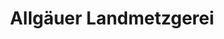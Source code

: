 ---
title: "Allgäuer Landmetzgerei"
url: /oberguenzburg/allgaeuer-landmetzgerei-oberer-markt/
shop: Metzgerei
---